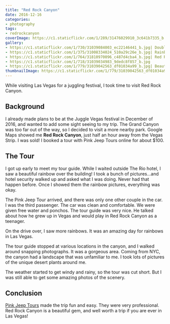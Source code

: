 ```yaml
---
title: "Red Rock Canyon"
date: 2016-12-16
categories:
- photography
tags:
- redrockcanyon
coverImage: https://c1.staticflickr.com/1/289/31476029910_3c641b7335_b.jpg
gallery:
- https://c1.staticflickr.com/1/730/31039084003_ec22146441_b.jpg| Double Rainbow
- https://c1.staticflickr.com/1/375/31008334024_510a29c26e_b.jpg| Rainbow
- https://c1.staticflickr.com/1/764/31810970096_c487d4cba4_b.jpg| Red Rock Canyon
- https://c1.staticflickr.com/1/718/31039034983_9dedc8f857_b.jpg
- https://c1.staticflickr.com/1/779/31039042563_df01034a99_b.jpg| Beautiful red stones
thumbnailImage: https://c1.staticflickr.com/1/779/31039042563_df01034a99_z.jpg
---
```


While visiting Las Vegas for a juggling festival, I took time to visit Red Rock Canyon.

<!--more-->

## Background

I already made plans to be at the Juggle Vegas festival in December of 2016, and wanted to add some sight seeing to my trip.  The Grand Canyon was too far out of the way, so I decided to visit a more nearby park.  Google Maps showed me **Red Rock Canyon**, just half an hour away from the Vegas Strip. I was sold!  I booked a tour with Pink Jeep Tours online for about $100.

## The Tour

I got up early to meet my tour guide.  While I waited outside The Rio hotel, I saw a beautiful rainbow over the building!  I took a bunch of pictures...and hotel security walked up and asked what I was doing.  Never had that happen before.  Once I showed them the rainbow pictures, everything was okay.

The Pink Jeep Tour arrived, and there was only one other couple in the car.  I was the third passenger.  The car was clean and comfortable.  We were given free water and ponchos.
The tour guide was very nice. He talked about how he grew up in Vegas and would play in Red Rock Canyon as a teenager.

On the drive over, I saw more rainbows. It was an amazing day for rainbows in Las Vegas.

The tour guide stopped at various locations in the canyon, and I walked around snapping photographs.  It was a gorgeous area.  Coming from NYC, the canyon had a landscape that was unfamiliar to me.  I took lots of pictures of the unique desert plants around me.

The weather started to get windy and rainy, so the tour was cut short.  But I was still able to get some amazing photos of the scenery.

## Conclusion

[Pink Jeep Tours](https://www.pinkjeeptours.com/) made the trip fun and easy. They were very professional.
Red Rock Canyon is a beautiful gem, and well worth a trip if you are ever in Las Vegas!